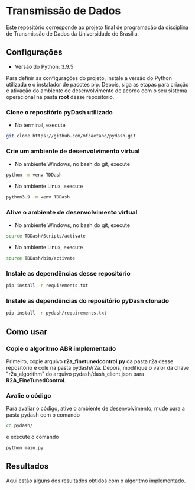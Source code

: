 # Transmissão de Dados

Este repositório corresponde ao projeto final de programação da disciplina de Transmissão de Dados da Universidade de Brasília.

## Configurações

- Versão do Python: 3.9.5

Para definir as configurações do projeto, instale a versão do Python utilizada e o instalador de pacotes pip. Depois, siga as etapas para criação e ativação do ambiente de desenvolvimento de acordo com o seu sistema operacional na pasta **root** desse repositório.

### Clone o repositório pyDash utilizado

- No terminal, execute
```bash
git clone https://github.com/mfcaetano/pydash.git
```

### Crie um ambiente de desenvolvimento virtual

- No ambiente Windows, no bash do git, execute
```bash
python -m venv TDDash
```

- No ambiente Linux, execute
```bash
python3.9 -m venv TDDash
```

### Ative o ambiente de desenvolvimento virtual

- No ambiente Windows, no bash do git, execute
```bash
source TDDash/Scripts/activate
```

- No ambiente Linux, execute
```bash
source TDDash/bin/activate
```

### Instale as dependências desse repositório

```bash
pip install -r requirements.txt
```

### Instale as dependências do repositório pyDash clonado

```bash
pip install -r pydash/requirements.txt
```

## Como usar

### Copie o algoritmo ABR implementado

Primeiro, copie arquivo **r2a_finetunedcontrol.py** da pasta r2a desse repositório e cole na pasta pydash/r2a. Depois, modifique o valor da chave "r2a_algorithm" do arquivo pydash/dash_client.json para **R2A_FineTunedControl**.

### Avalie o código

Para avaliar o código, ative o ambiente de desenvolvimento, mude para a pasta pydash com o comando

``` bash
cd pydash/
```

e execute o comando

``` bash
python main.py
```

## Resultados

Aqui estão alguns dos resultados obtidos com o algoritmo implementado.
